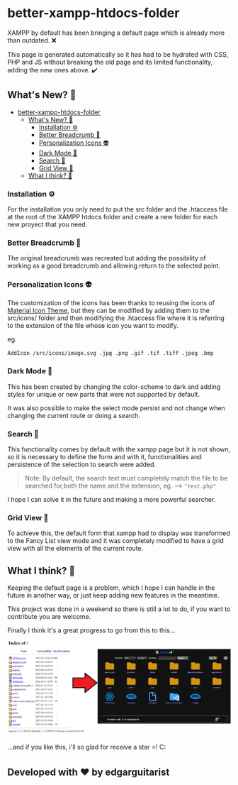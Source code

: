 # better-xampp-htdocs-folder

XAMPP by default has been bringing a default page which is already more than outdated. ❌

This page is generated automatically so it has had to be hydrated with CSS, PHP and JS without breaking the old page and its limited functionality, adding the new ones above. ✔️

## What's New? 👀

- [better-xampp-htdocs-folder](#better-xampp-htdocs-folder)
  - [What's New? 👀](#whats-new-)
    - [Installation ⚙️](#installation-️)
    - [Better Breadcrumb 🍞](#better-breadcrumb-)
    - [Personalization Icons 👽](#personalization-icons-)
    - [Dark Mode 🌙](#dark-mode-)
    - [Search 🔎](#search-)
    - [Grid View 📅](#grid-view-)
  - [What I think? 🤯](#what-i-think-)

### Installation ⚙️

For the installation you only need to put the src folder and the .htaccess file at the root of the XAMPP htdocs folder and create a new folder for each new proyect that you need.

### Better Breadcrumb 🍞

The original breadcrumb was recreated but adding the possibility of working as a good breadcrumb and allowing return to the selected point.

### Personalization Icons 👽

The customization of the icons has been thanks to reusing the icons of [Material Icon Theme], but they can be modified by adding them to the src/icons/ folder and then modifying the .htaccess file where it is referring to the extension of the file whose icon you want to modify.

eg.

```sh
AddIcon /src/icons/image.svg .jpg .png .gif .tif .tiff .jpeg .bmp
```

### Dark Mode 🌙

This has been created by changing the color-scheme to dark and adding styles for unique or new parts that were not supported by default.

It was also possible to make the select mode persist and not change when changing the current route or doing a search.

### Search 🔎

This functionality comes by default with the xampp page but it is not shown, so it is necessary to define the form and with it, functionalities and persistence of the selection to search were added.

> Note: By default, the search text must completely match the file to be searched for,both the name and the extension, eg. --> ```"test.php"```

I hope I can solve it in the future and making a more powerful searcher.

### Grid View 📅

To achieve this, the default form that xampp had to display was transformed to the Fancy List view mode and it was completely modified to have a grid view with all the elements of the current route.

## What I think? 🤯

Keeping the default page is a problem, which I hope I can handle in the future in another way, or just keep adding new features in the meantime.

This project was done in a weekend so there is still a lot to do, if you want to contribute you are welcome.

Finally I think it's a great progress to go from this to this...

<img src="src/images/current.png" alt="changes">

...and if you like this, i'll so glad for receive a star ⭐! C:

<h2>Developed with ❤️ by edgarguitarist</h2>

[Material Icon Theme]:<https://marketplace.visualstudio.com/items?itemName=PKief.material-icon-theme>
